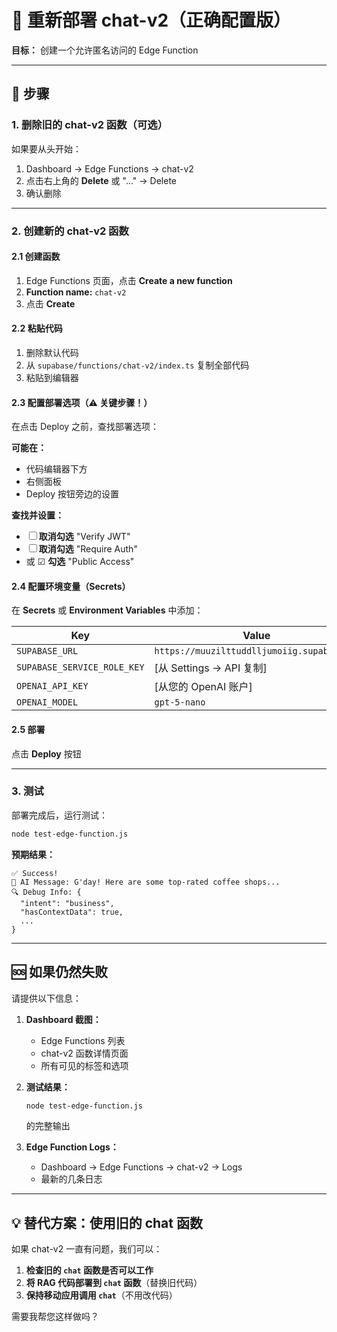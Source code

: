 # 🔄 重新部署 chat-v2（正确配置版）

**目标：** 创建一个允许匿名访问的 Edge Function

---

## 📝 步骤

### 1. 删除旧的 chat-v2 函数（可选）

如果要从头开始：
1. Dashboard → Edge Functions → chat-v2
2. 点击右上角的 **Delete** 或 "..." → Delete
3. 确认删除

---

### 2. 创建新的 chat-v2 函数

#### 2.1 创建函数
1. Edge Functions 页面，点击 **Create a new function**
2. **Function name:** `chat-v2`
3. 点击 **Create**

#### 2.2 粘贴代码
1. 删除默认代码
2. 从 `supabase/functions/chat-v2/index.ts` 复制全部代码
3. 粘贴到编辑器

#### 2.3 配置部署选项（⚠️ 关键步骤！）

在点击 Deploy 之前，查找部署选项：

**可能在：**
- 代码编辑器下方
- 右侧面板
- Deploy 按钮旁边的设置

**查找并设置：**
- ☐ **取消勾选** "Verify JWT"
- ☐ **取消勾选** "Require Auth"
- 或 ☑ **勾选** "Public Access"

#### 2.4 配置环境变量（Secrets）

在 **Secrets** 或 **Environment Variables** 中添加：

| Key | Value |
|-----|-------|
| `SUPABASE_URL` | `https://muuzilttuddlljumoiig.supabase.co` |
| `SUPABASE_SERVICE_ROLE_KEY` | [从 Settings → API 复制] |
| `OPENAI_API_KEY` | [从您的 OpenAI 账户] |
| `OPENAI_MODEL` | `gpt-5-nano` |

#### 2.5 部署
点击 **Deploy** 按钮

---

### 3. 测试

部署完成后，运行测试：

```bash
node test-edge-function.js
```

**预期结果：**
```
✅ Success!
📝 AI Message: G'day! Here are some top-rated coffee shops...
🔍 Debug Info: {
  "intent": "business",
  "hasContextData": true,
  ...
}
```

---

## 🆘 如果仍然失败

请提供以下信息：

1. **Dashboard 截图：**
   - Edge Functions 列表
   - chat-v2 函数详情页面
   - 所有可见的标签和选项

2. **测试结果：**
   ```bash
   node test-edge-function.js
   ```
   的完整输出

3. **Edge Function Logs：**
   - Dashboard → Edge Functions → chat-v2 → Logs
   - 最新的几条日志

---

## 💡 替代方案：使用旧的 chat 函数

如果 chat-v2 一直有问题，我们可以：

1. **检查旧的 `chat` 函数是否可以工作**
2. **将 RAG 代码部署到 `chat` 函数**（替换旧代码）
3. **保持移动应用调用 `chat`**（不用改代码）

需要我帮您这样做吗？

